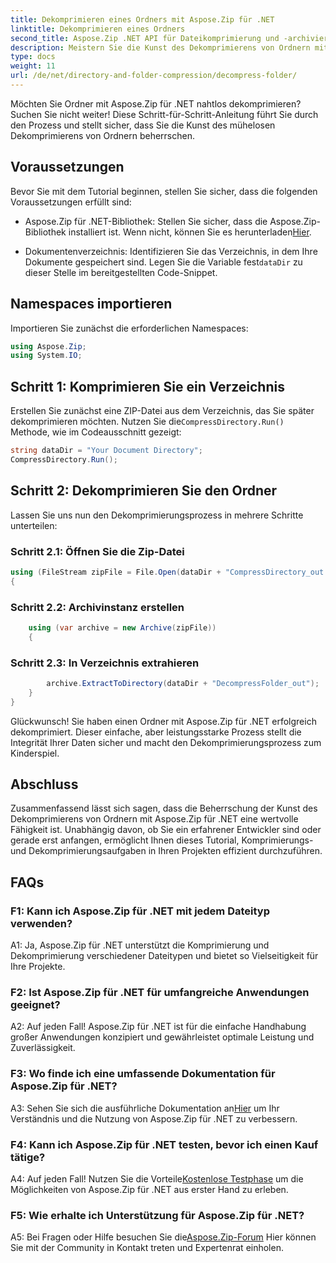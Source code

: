 ```yaml
---
title: Dekomprimieren eines Ordners mit Aspose.Zip für .NET
linktitle: Dekomprimieren eines Ordners
second_title: Aspose.Zip .NET API für Dateikomprimierung und -archivierung
description: Meistern Sie die Kunst des Dekomprimierens von Ordnern mit Aspose.Zip für .NET. Erledigen Sie Komprimierungsaufgaben in Ihren Projekten mühelos.
type: docs
weight: 11
url: /de/net/directory-and-folder-compression/decompress-folder/
---
```

Möchten Sie Ordner mit Aspose.Zip für .NET nahtlos dekomprimieren? Suchen Sie nicht weiter! Diese Schritt-für-Schritt-Anleitung führt Sie durch den Prozess und stellt sicher, dass Sie die Kunst des mühelosen Dekomprimierens von Ordnern beherrschen.

## Voraussetzungen

Bevor Sie mit dem Tutorial beginnen, stellen Sie sicher, dass die folgenden Voraussetzungen erfüllt sind:

-  Aspose.Zip für .NET-Bibliothek: Stellen Sie sicher, dass die Aspose.Zip-Bibliothek installiert ist. Wenn nicht, können Sie es herunterladen[Hier](https://releases.aspose.com/zip/net/).

-  Dokumentenverzeichnis: Identifizieren Sie das Verzeichnis, in dem Ihre Dokumente gespeichert sind. Legen Sie die Variable fest`dataDir` zu dieser Stelle im bereitgestellten Code-Snippet.

## Namespaces importieren

Importieren Sie zunächst die erforderlichen Namespaces:

```csharp
using Aspose.Zip;
using System.IO;
```

## Schritt 1: Komprimieren Sie ein Verzeichnis

 Erstellen Sie zunächst eine ZIP-Datei aus dem Verzeichnis, das Sie später dekomprimieren möchten. Nutzen Sie die`CompressDirectory.Run()` Methode, wie im Codeausschnitt gezeigt:

```csharp
string dataDir = "Your Document Directory";
CompressDirectory.Run();
```

## Schritt 2: Dekomprimieren Sie den Ordner

Lassen Sie uns nun den Dekomprimierungsprozess in mehrere Schritte unterteilen:

### Schritt 2.1: Öffnen Sie die Zip-Datei

```csharp
using (FileStream zipFile = File.Open(dataDir + "CompressDirectory_out.zip", FileMode.Open))
{
```

### Schritt 2.2: Archivinstanz erstellen

```csharp
	using (var archive = new Archive(zipFile))
	{
```

### Schritt 2.3: In Verzeichnis extrahieren

```csharp
		archive.ExtractToDirectory(dataDir + "DecompressFolder_out");
	}
}
```

Glückwunsch! Sie haben einen Ordner mit Aspose.Zip für .NET erfolgreich dekomprimiert. Dieser einfache, aber leistungsstarke Prozess stellt die Integrität Ihrer Daten sicher und macht den Dekomprimierungsprozess zum Kinderspiel.

## Abschluss

Zusammenfassend lässt sich sagen, dass die Beherrschung der Kunst des Dekomprimierens von Ordnern mit Aspose.Zip für .NET eine wertvolle Fähigkeit ist. Unabhängig davon, ob Sie ein erfahrener Entwickler sind oder gerade erst anfangen, ermöglicht Ihnen dieses Tutorial, Komprimierungs- und Dekomprimierungsaufgaben in Ihren Projekten effizient durchzuführen.

## FAQs

### F1: Kann ich Aspose.Zip für .NET mit jedem Dateityp verwenden?

A1: Ja, Aspose.Zip für .NET unterstützt die Komprimierung und Dekomprimierung verschiedener Dateitypen und bietet so Vielseitigkeit für Ihre Projekte.

### F2: Ist Aspose.Zip für .NET für umfangreiche Anwendungen geeignet?

A2: Auf jeden Fall! Aspose.Zip für .NET ist für die einfache Handhabung großer Anwendungen konzipiert und gewährleistet optimale Leistung und Zuverlässigkeit.

### F3: Wo finde ich eine umfassende Dokumentation für Aspose.Zip für .NET?

 A3: Sehen Sie sich die ausführliche Dokumentation an[Hier](https://reference.aspose.com/zip/net/) um Ihr Verständnis und die Nutzung von Aspose.Zip für .NET zu verbessern.

### F4: Kann ich Aspose.Zip für .NET testen, bevor ich einen Kauf tätige?

 A4: Auf jeden Fall! Nutzen Sie die Vorteile[Kostenlose Testphase](https://releases.aspose.com/) um die Möglichkeiten von Aspose.Zip für .NET aus erster Hand zu erleben.

### F5: Wie erhalte ich Unterstützung für Aspose.Zip für .NET?

 A5: Bei Fragen oder Hilfe besuchen Sie die[Aspose.Zip-Forum](https://forum.aspose.com/c/zip/37) Hier können Sie mit der Community in Kontakt treten und Expertenrat einholen.